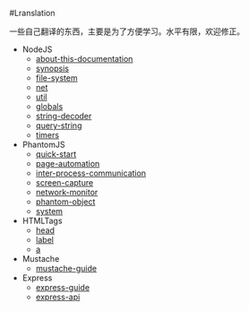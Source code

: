 #Lranslation

一些自己翻译的东西，主要是为了方便学习。水平有限，欢迎修正。

* NodeJS
   * [about-this-documentation](https://github.com/poppinlp/Lranslation/blob/master/nodejs/about-this-documentation.md)
   * [synopsis](https://github.com/poppinlp/Lranslation/blob/master/nodejs/synopsis.md)
   * [file-system](https://github.com/poppinlp/Lranslation/blob/master/nodejs/file-system.md)
   * [net](https://github.com/poppinlp/Lranslation/blob/master/nodejs/net.md)
   * [util](https://github.com/poppinlp/Lranslation/blob/master/nodejs/util.md)
   * [globals](https://github.com/poppinlp/Lranslation/blob/master/nodejs/globals.md)
   * [string-decoder](https://github.com/poppinlp/Lranslation/blob/master/nodejs/string-decoder.md)
   * [query-string](https://github.com/poppinlp/Lranslation/blob/master/nodejs/query-string.md)
   * [timers](https://github.com/poppinlp/Lranslation/blob/master/nodejs/timers.md)
* PhantomJS
   * [quick-start](https://github.com/poppinlp/Lranslation/blob/master/phantomJS/quick-start.md)
   * [page-automation](https://github.com/poppinlp/Lranslation/edit/master/phantomJS/page-automation.md)
   * [inter-process-communication](https://github.com/poppinlp/Lranslation/edit/master/phantomJS/inter-process-communication.md)
   * [screen-capture](https://github.com/poppinlp/Lranslation/edit/master/phantomJS/screen-capture.md)
   * [network-monitor](https://github.com/poppinlp/Lranslation/edit/master/phantomJS/network-monitor.md)
   * [phantom-object](https://github.com/poppinlp/Lranslation/edit/master/phantomJS/phantom-object.md)
   * [system](https://github.com/poppinlp/Lranslation/edit/master/phantomJS/system.md)
* HTMLTags
   * [head](https://github.com/poppinlp/Lranslation/blob/master/HTMLTags/head.md)
   * [label](https://github.com/poppinlp/Lranslation/blob/master/HTMLTags/label.md)
   * [a](https://github.com/poppinlp/Lranslation/blob/master/HTMLTags/a.md)
* Mustache
   * [mustache-guide](https://github.com/poppinlp/Lranslation/blob/master/mustache/mustache-guide.md)
* Express
   * [express-guide](https://github.com/poppinlp/Lranslation/blob/master/express/express-guide.md)
   * [express-api](https://github.com/poppinlp/Lranslation/blob/master/express/express-api.md)
